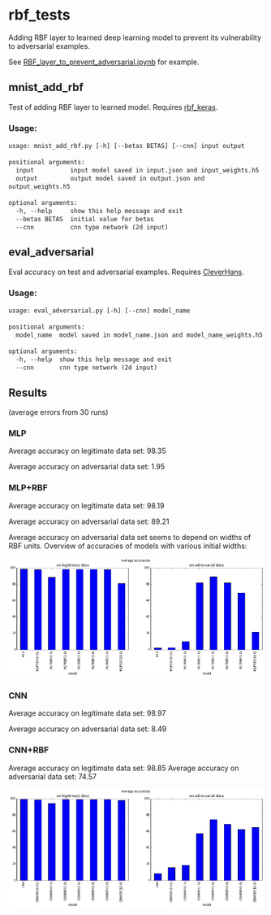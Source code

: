 # rbf_tests

Adding RBF layer to learned deep learning model to prevent its
vulnerability to adversarial examples.

See [RBF_layer_to_prevent_adversarial.ipynb](https://github.com/PetraVidnerova/rbf_tests/blob/master/RBF_layer_to_prevent_adversarial.ipynb) for example.

## mnist_add_rbf 

Test of adding RBF layer to learned model. Requires [rbf_keras](https://github.com/PetraVidnerova/rbf_keras).

### Usage:
```
usage: mnist_add_rbf.py [-h] [--betas BETAS] [--cnn] input output

positional arguments:
  input          input model saved in input.json and input_weights.h5
  output         output model saved in output.json and output_weights.h5

optional arguments:
  -h, --help     show this help message and exit
  --betas BETAS  initial value for betas
  --cnn          cnn type network (2d input)
```


## eval_adversarial

Eval accuracy on test and adversarial examples. Requires [CleverHans](https://github.com/tensorflow/cleverhans).

### Usage:
```
usage: eval_adversarial.py [-h] [--cnn] model_name

positional arguments:
  model_name  model saved in model_name.json and model_name_weights.h5

optional arguments:
  -h, --help  show this help message and exit
  --cnn       cnn type network (2d input)	
```

## Results
(average errors from 30 runs)

### MLP
Average accuracy on legitimate data set:   98.35

Average accuracy on adversarial data set:   1.95

### MLP+RBF
Average accuracy on legitimate data set:   98.19

Average accuracy on adversarial data set:  89.21

Average accuracy on adversarial data set seems to depend on widths of RBF units. Overview of accuracies of models with various initial widths:

![alt text](fig/mlp_accuracies.png "MLP accuracies")


### CNN
Average accuracy on legitimate data set:   98.97 

Average accuracy on adversarial data set:   8.49 

### CNN+RBF
Average accuracy on legitimate data set:   98.85
Average accuracy on adversarial data set:  74.57

![alt text](fig/cnn_accuracies.png "CNN accuracies")